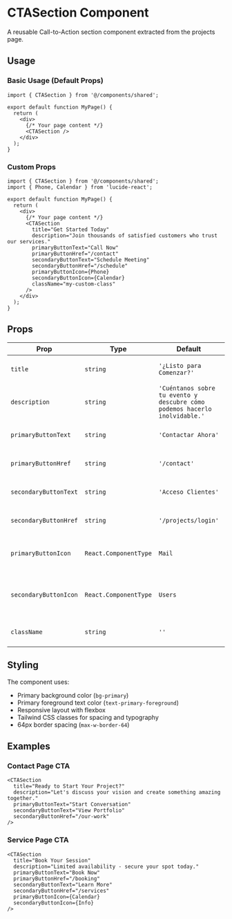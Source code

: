 # CTASection Component

A reusable Call-to-Action section component extracted from the projects page.

## Usage

### Basic Usage (Default Props)

```tsx
import { CTASection } from '@/components/shared';

export default function MyPage() {
  return (
    <div>
      {/* Your page content */}
      <CTASection />
    </div>
  );
}
```

### Custom Props

```tsx
import { CTASection } from '@/components/shared';
import { Phone, Calendar } from 'lucide-react';

export default function MyPage() {
  return (
    <div>
      {/* Your page content */}
      <CTASection
        title="Get Started Today"
        description="Join thousands of satisfied customers who trust our services."
        primaryButtonText="Call Now"
        primaryButtonHref="/contact"
        secondaryButtonText="Schedule Meeting"
        secondaryButtonHref="/schedule"
        primaryButtonIcon={Phone}
        secondaryButtonIcon={Calendar}
        className="my-custom-class"
      />
    </div>
  );
}
```

## Props

| Prop                  | Type                  | Default                                                                    | Description                         |
| --------------------- | --------------------- | -------------------------------------------------------------------------- | ----------------------------------- |
| `title`               | `string`              | `'¿Listo para Comenzar?'`                                                  | The main heading text               |
| `description`         | `string`              | `'Cuéntanos sobre tu evento y descubre cómo podemos hacerlo inolvidable.'` | The description text                |
| `primaryButtonText`   | `string`              | `'Contactar Ahora'`                                                        | Text for the primary button         |
| `primaryButtonHref`   | `string`              | `'/contact'`                                                               | Link for the primary button         |
| `secondaryButtonText` | `string`              | `'Acceso Clientes'`                                                        | Text for the secondary button       |
| `secondaryButtonHref` | `string`              | `'/projects/login'`                                                        | Link for the secondary button       |
| `primaryButtonIcon`   | `React.ComponentType` | `Mail`                                                                     | Icon component for primary button   |
| `secondaryButtonIcon` | `React.ComponentType` | `Users`                                                                    | Icon component for secondary button |
| `className`           | `string`              | `''`                                                                       | Additional CSS classes              |

## Styling

The component uses:

- Primary background color (`bg-primary`)
- Primary foreground text color (`text-primary-foreground`)
- Responsive layout with flexbox
- Tailwind CSS classes for spacing and typography
- 64px border spacing (`max-w-border-64`)

## Examples

### Contact Page CTA

```tsx
<CTASection
  title="Ready to Start Your Project?"
  description="Let's discuss your vision and create something amazing together."
  primaryButtonText="Start Conversation"
  secondaryButtonText="View Portfolio"
  secondaryButtonHref="/our-work"
/>
```

### Service Page CTA

```tsx
<CTASection
  title="Book Your Session"
  description="Limited availability - secure your spot today."
  primaryButtonText="Book Now"
  primaryButtonHref="/booking"
  secondaryButtonText="Learn More"
  secondaryButtonHref="/services"
  primaryButtonIcon={Calendar}
  secondaryButtonIcon={Info}
/>
```
